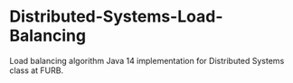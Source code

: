 # Distributed-Systems-Load-Balancing
Load balancing algorithm Java 14 implementation for Distributed Systems class at FURB.
